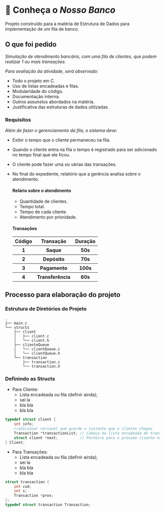 # 🫰 Conheça o _Nosso Banco_
Projeto construído para a matéria de Estrutura de Dados para implementação de um fila de banco.

## O que foi pedido
_Simulação de atendimento bancário, com uma fila de clientes, que podem realizar 1 ou mais transações._

_Para avaliação da atividade, será observado:_
- Todo o projeto em C.
- Uso de listas encadeadas e filas.
- Modularidade do código.
- Documentação interna.
- Outros assunstos abordados na matéria.
- Justificativa das estruturas de dados utilizadas.

### Requisitos
_Além de fazer o gerenciamento da fila, o sistema deve:_

- Exibir o tempo que o cliente permaneceu na fila.
- Quando o cliente entra na fila o tempo é registrado para ser adicionado no tempo final que ele ficou.
- O cliente pode fazer uma ou várias das transações.
- No final do expediente, relatório que a gerência analisa sobre o atendimento.
  
  #### Relário sobre o atendimento
    - Quantidade de clientes.
    - Tempo total.
    - Tempo de cada cliente.
    - Atendimento por prioridade.

  #### Transações

  <table>
  <tr>
  <th>Código</th>
  <th>Transação</th> 
  <th>Duração</th> 
  </tr>
  <tr>
  <th>1</th>
  <th>Saque</th> 
  <th>50s</th> 
  </tr>
  <tr>
  <th>2</th>
  <th>Depósito</th> 
  <th>70s</th> 
  </tr>
  <tr>
  <th>3</th>
  <th>Pagamento</th> 
  <th>100s</th> 
  </tr>
  <tr>
  <th>4</th>
  <th>Transferência</th> 
  <th>60s</th> 
  </tr>
  </table>

## Processo para elaboração do projeto

### Estrutura de Diretórios do Projeto

```shell
.
├── main.c
└── structs
    ├── client
    │   ├── client.c
    │   └── client.h
    ├── clienteQueue
    │   └── clientQueue.c
    │   └── clientQueue.h
    └── transaction
        ├── transaction.c
        └── transaction.h
```

### Definindo as Structs
- Para Cliente:
  - Lista encadeada ou fila (definir ainda);
  - sei la
  - bla bla
  - bla bla
```C
typedef struct client {
    int info;
    //adicionar variavel que guarde o instante que o cliente chegou
    Transaction *transactionList; // Cabeça da lista encadeada de transações do cliente
    struct client *next;          // Ponteiro para o próximo cliente na fila
} Client;
```   
- Para Transações:
  - Lista encadeada ou fila (definir ainda);
  - sei la
  - bla bla
  - bla bla
```C
struct transaction {
    int cod;
    int s;
    Transaction *prox;
};
typedef struct transaction Transaction;
```  
 
